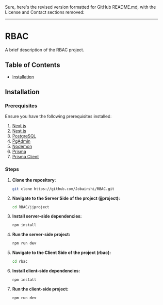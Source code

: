 Sure, here's the revised version formatted for GitHub README.md, with the License and Contact sections removed:

---

# RBAC

A brief description of the RBAC project.

## Table of Contents
- [Installation](#installation)

## Installation

### Prerequisites
Ensure you have the following prerequisites installed:
1. [Next.js](https://nextjs.org/)
2. [Nest.js](https://nestjs.com/)
3. [PostgreSQL](https://www.postgresql.org/)
4. [PgAdmin](https://www.pgadmin.org/)
5. [Nodemon](https://www.npmjs.com/package/nodemon)
6. [Prisma](https://www.prisma.io/)
7. [Prisma Client](https://www.prisma.io/docs/concepts/components/prisma-client)

### Steps
1. **Clone the repository:**
   ```sh
   git clone https://github.com/Jobairshi/RBAC.git
   ```

2. **Navigate to the Server Side of the project (jjproject):**
   ```sh
   cd RBAC/jjproject
   ```

3. **Install server-side dependencies:**
   ```sh
   npm install
   ```

4. **Run the server-side project:**
   ```sh
   npm run dev
   ```

5. **Navigate to the Client Side of the project (rbac):**
   ```sh
   cd rbac
   ```

6. **Install client-side dependencies:**
   ```sh
   npm install
   ```

7. **Run the client-side project:**
   ```sh
   npm run dev
   ```

